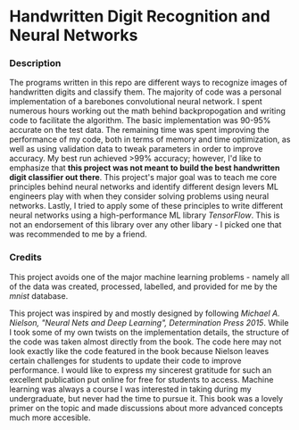 # Handwritten Digit Recognition and Neural Networks

### Description
The programs written in this repo are different ways to recognize images of handwritten digits and classify them. The majority of code was a personal
implementation of a barebones convolutional neural network. I spent numerous hours working out the math behind backpropogation and writing code to facilitate
the algorithm. The basic implementation was 90-95% accurate on the test data. The remaining time was spent improving the performance of my code, both in terms of 
memory and time optimization, as well as using validation data to tweak parameters in order to improve accuracy. My best run achieved >99% accuracy; however, I'd like
to emphasize that **this project was not meant to build the best handwritten digit classifier out there**. This project's major goal was to teach me core principles
behind neural networks and identify different design levers ML engineers play with when they consider solving problems using neural networks. Lastly, I tried to 
apply some of these principles to write different neural networks using a high-performance ML library *TensorFlow*. This is not an endorsement of this library
over any other libary - I picked one that was recommended to me by a friend.

### Credits
This project avoids one of the major machine learning problems - namely all of the data was created, processed, labelled, and provided for me by the 
*mnist* database. 

This project was inspired by and mostly designed by following *Michael A. Nielson, "Neural Nets and Deep Learning", Determination Press 2015*.
While I took some of my own twists on the implementation details, the structure of the code was taken almost directly from the book. The code here 
may not look exactly like the code featured in the book because Nielson leaves certain challenges for students to update their code to improve 
performance. I would like to express my sincerest gratitude for such an excellent publication put online for free for students to access.
Machine learning was always a course I was interested in taking during my undergraduate, but never had the time to pursue it. This book was a lovely
primer on the topic and made discussions about more advanced concepts much more accesible.
